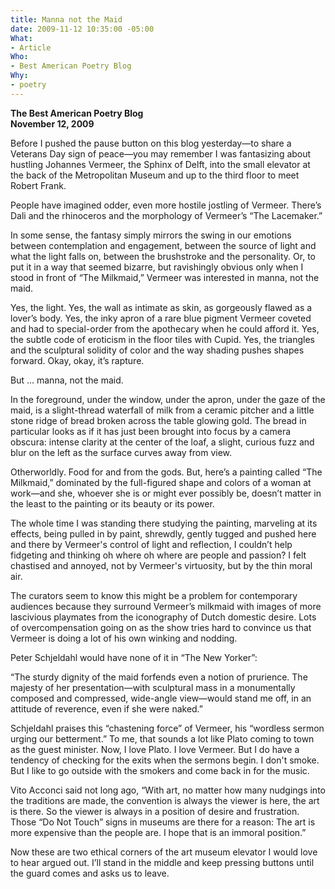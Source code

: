 ```yaml
---
title: Manna not the Maid
date: 2009-11-12 10:35:00 -05:00
What:
- Article
Who:
- Best American Poetry Blog
Why:
- poetry
---
```


**The Best American Poetry Blog**  
**November 12, 2009**

Before I pushed the pause button on this blog yesterday—to share a Veterans Day sign of peace—you may remember I was fantasizing about hustling Johannes Vermeer, the Sphinx of Delft, into the small elevator at the back of the Metropolitan Museum and up to the third floor to meet Robert Frank.   

People have imagined odder, even more hostile jostling of Vermeer.  There’s Dali and the rhinoceros and the morphology of Vermeer’s “The Lacemaker.”

In some sense, the fantasy simply mirrors the swing in our emotions between contemplation and engagement, between the source of light and what the light falls on, between the brushstroke and the personality.  Or, to put it in a way that seemed bizarre, but ravishingly obvious only when I stood in front of “The Milkmaid,” Vermeer was interested in manna, not the maid.

Yes, the light.  Yes, the wall as intimate as skin, as gorgeously flawed as a lover’s body.  Yes, the inky apron of a rare blue pigment Vermeer coveted and had to special-order from the apothecary when he could afford it.  Yes, the subtle code of eroticism in the floor tiles with Cupid.  Yes, the triangles and the sculptural solidity of color and the way shading pushes shapes forward.  Okay, okay, it’s rapture. 

But … manna, not the maid.

In the foreground, under the window, under the apron, under the gaze of the maid, is a slight-thread waterfall of milk from a ceramic pitcher and a little stone ridge of bread broken across the table glowing gold.  The bread in particular looks as if it has just been brought into focus by a camera obscura:  intense clarity at the center of the loaf, a slight, curious fuzz and blur on the left as the surface curves away from view.  

Otherworldly.  Food for and from the gods.  But, here’s a painting called “The Milkmaid,” dominated by the full-figured shape and colors of a woman at work—and she, whoever she is or might ever possibly be, doesn’t matter in the least to the painting or its beauty or its power.  

The whole time I was standing there studying the painting, marveling at its effects, being pulled in by paint, shrewdly, gently tugged and pushed here and there by Vermeer's control of light and reflection, I couldn’t help fidgeting and thinking oh where oh where are people and passion?  I felt chastised and annoyed, not by Vermeer's virtuosity, but by the thin moral air. 

The curators seem to know this might be a problem for contemporary audiences because they surround Vermeer’s milkmaid with images of more lascivious playmates from the iconography of Dutch domestic desire.  Lots of overcompensation going on as the show tries hard to convince us that Vermeer is doing a lot of his own winking and nodding.

Peter Schjeldahl would have none of it in “The New Yorker”:  

“The sturdy dignity of the maid forfends even a notion of prurience.  The majesty of her presentation—with sculptural mass in a monumentally composed and compressed, wide-angle view—would stand me off, in an attitude of reverence, even if she were naked.”

Schjeldahl praises this “chastening force” of Vermeer, his “wordless sermon urging our betterment.”  To me, that sounds a lot like Plato coming to town as the guest minister.  Now, I love Plato.  I love Vermeer.  But I do have a tendency of checking for the exits when the sermons begin.  I don't smoke.  But I like to go outside with the smokers and come back in for the music.  

Vito Acconci said not long ago, “With art, no matter how many nudgings into the traditions are made, the convention is always the viewer is here, the art is there.  So the viewer is always in a position of desire and frustration.  Those “Do Not Touch” signs in museums are there for a reason:  The art is more expensive than the people are.  I hope that is an immoral position.”

Now these are two ethical corners of the art museum elevator I would love to hear argued out.  I’ll stand in the middle and keep pressing buttons until the guard comes and asks us to leave.
